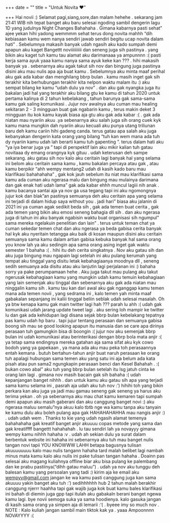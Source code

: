 +++
date = ""
title = "Untuk Novita ♥"

+++
Hai novii :) Selamat pagi,siang,sore,dan malam hehehe . sekarang jam 21:41 WIB nih tepat banget aku baru selesai ngoding sambil dengerin lagu 1D yang judulnya Night Changes Bahahaha . Gimana kabarnya pasti sehat” ajee yekan hihi yadong wemmmm sehat terus dong novita mahhh “dih kebiasaan kamu wem nanya sendiri jawab sendiri begitu ucap novita dalam hati” . Sebelumnya makasih banyak udah ngasih aku kado sumpah demi apapun aku kaget Bangettt noviiiiiiiiii dan seneng juga sih pastinya . yang bikin aku kaget tuh kamu tau alamat aku darimanaaa ya ampunnnn :( pasti kerja sama ayuk yaaa kamu nanya sama ayuk keke kan ??? . hihi makasih banyak ya . sebenarnya aku agak takut sih nov dan bingung juga pastinya disini aku mau nulis apa aja buat kamu . Sebelumnya aku minta maaf perihal aku gak ada kabar dan menghilang bbrp bulan . kamu masih inget gak sih terakhir kita berhubungan terakhir kita nelpon waktu malam itu :) aku sempat bilang ke kamu “udah dulu ya nov” . dan aku gak nyangka juga itu bakalan jadi hal yang terakhir aku bilang gtu ke kamu di tahun 2020 untuk pertama kalinya di 2 tahun kebelakang , tahun barunya gak sama-sama kamu gak saling komunikasi . Jujur nov awalnya aku cuman mau healing sekitaran 2 - 3 mingguan buat gak ngabarin kamu , terus makin deket 3 mingguan itu kok kamu kayak biasa aja gtu aku gak ada kabar :( . gak ada niatan mau nyariin akuu .ya sebenarnya aku salah juga sih orang cuek kyk kamu mana mungkin dah nyariin akuu kecuali aku punya utang triliunan baru deh kamu cariin hihi gadeng canda. terus gatau apa salah aku juga kebanyakan dengerin kata orang yang bilang “tuh kan wem mana ada tuh dy nyariin kamu udah lah berarti kamu tuh gapenting ”. terus dalam hati aku “ya iya benar juga ya ” tapi di perspektif lain aku mikir kalian tuh gatau novitaaa dy emang orangnya kyk gituu . udah keterusan deh sampe sekarang. aku gatau sih nov kalo aku ceritain lagi banyak hal yang selama ini belom aku ceritain sama kamu , kamu bakalan percaya atau gak , atau kamu berpikir “ahh wempy mentang2 udah di kasih kado baru mau klarifikasi bahahahaha” , gak kok jauh sebelum itu niat mau klarifikasi sama kamu ada cuman aku ngerasa malu dan bingung mau mulainya darimana dan gak enak hati udah lama” gak ada kabar ehhh muncul lagiii nih anak . kamu bacanya santai aja ya nov ga usa tegang tapi ini aku ngomongnya jujur kok dan blak”an pastinya semuanya deh aku ceritain apa yang selama ini terjadi di dalam hidup saya without you . jadi hari” biasa aku jalanin di 2021 ini ya cuman agak sedikit beda sih , gak ada temen buat cerita , gak ada temen yang bikin aku emosi seneng bahagia dll sih . dan aku ngerasa juga di tahun ini aku banyak ngabisin waktu buat organisasi sih ngumpul” sama mereka ngelakuin penelitian dan lain” . terus untuk teman chat ya cuman sekedar temen chat dan aku ngerasa ya beda gabisa cerita banyak hal kyk aku nyeritain tetangga aku baik di kosan maupun disini aku ceritain semuanya sama kamu dalam artian gabisa kebuka banyak hal sama orang you know lah ya aku sedingin apa sama orang asing inget gak waktu semester 1 bahaha :( . hihi itu deh cerita singkatnya . Nov aku gatau sih dan aku juga bingung mau ngapain lagi setelah ini aku pulang kerumah yang tempat aku tinggal yang disitu letak kebahagiaanya moodnya dll , seneng sedih semuanya ada disitu atau aku lanjutin lagi perjalanan ini :) bahaha sorry ya pake perumpamaan hehe . Aku juga takut mau pulang aku takut ngerusak kebahagiaan kamu yang mungkin udah kamu temuin kebahagiaan yang lain semenjak aku tinggal dan sebenarnya aku gak ada niatan mau ninggalin kamu sih . kamu tau kan dari awal aku gak nganggap kamu temen mana ada temen novii , yang sedrama ini , kalo temen yah minta maaf gabakalan sepanjang ini kaliii tinggal beliin seblak udah selesai masalah. Oh ya btw kenapa kamu gak main twitter lagi hah ??? parah lu ahh :( udah gak komunikasi udah jarang update tweet lagi . aku sering loh mampir ke twitter lu dan gak ada kehidupan lagi disana sejak bbrp bulan kebelakang tepatnya pas kamu udah hp baru . tapi jujur tentang perasaan dan semuanya gabisa boong sih mau se good looking apapun itu manusia dan se care apa dirinya perasaan tuh gamungkin bisa di boongin :( jujur nov aku semenjak bbrp bulan ini udah komunikasi atau berinterikasi dengan bbrp bola mata anjir :( ya tetap sama endingnya mereka gatahan aja sama sifat aku kyk cowo bodoh yang ya gapekaan , ya mana ada aku mau peka toh perasaannya entah kemana . butuh bertahun-tahun anjir buat naruh perasaan ke orang tuh apalagi hubungan sama temen aku yang satu ini aja belum ada kata pisah atau pun sama2 ngungkapin perasaan benci dan Kesel Bahahah . :( bukan cowo abal” aku tuh yang bbrp bulan setelah itu lsg jatuh cinta ke orang lain lagi . gimana nov masih bacain gak sih bahaha :( udah kepanjangan banget nihhh . dan untuk kamu aku gatau sih apa yang terjadi sama kamu selama ini , pasrah aja udah aku tuh nov :’) hihihi toh yang bikin perkara kan aku juga ya jadi mau gamau seneng gak seneng ya harus aku terima yekan .  oh ya sebenarnya aku mau chat kamu kemaren tapi sumpah demi apapun aku masih gaberani dan aku canggung banget novi :) aku ngerasa maluu semalu”nya akuu kalo tbtb nge wa kamu tanpa aku tanyain ke kamu dulu aku boleh pulang apa gak HAHAHAHAHHA mau nangis anjir :) . udah udah wem . Thanks to kie yang udah ngasih alamat temenya bahahahaha gak kreatif banget anjir akuuuu copas metode yang sama dan gak kreatiffff bangettt hahahahah . lu tau sendiri lah ya novayyy gimana wempy kamu nihhh hahaha :v . udah ah sekian dulu ya surat dalam berbentuk website ini hahaha ini sebenarnya aku tuh mau banget nulis tangan novi tapii YOU KNOWWW LAHH betapa bagusnya tulisan akuuuuuuuu kalo mau nulis tangann hahaha tard malah belibet lagi nambah minus mata kamu kalo aku nulis ini pake tulisan tangan hahaha . Doainn pas selesai aku magang kuliahnya offline biar aku bisa pulang ke palembang dan ke prabu pastiinya(“dihh gatau maluu”) . udah ya nov aku tunggu deh balesan kamu yang persoalan yang tadi :) kirim aja ke email aku wempyv@gmail.com jangan ke wa kamu pasti canggung juga kan sama akuuuu yakin banget aku tuh :’) sedihhhhhh hub 2 tahun malah berakhir canggung njerrr haahha tapi gak wajib juga kok buat kamu bales klarifikasi ini bahah di diemin juga gpp tapi itulah aku gabakaln berani banget ngewa kamu lagi. bye novii semoga suka ya sama hoodienya. kalo gasuka jangan di kasih sama orang ya simpen aja di lemarii :’( . byeee imy so much nov . NOTE : Kalo kuliah jangan sambil main tiktok kak ya . yaaa Ampoonnnn NOVAYYYY :(